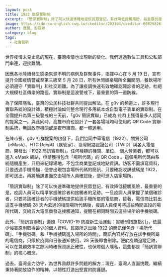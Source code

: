```yaml
---
layout: post
title: 1922 簡訊實聯制
excerpt: 「簡訊實聯制」除了可以快速準確地提供民眾登記，有效降低接觸風險，最重要的是，疫調人員可以精準掌握確診者和接觸者的足跡。
image: https://cdn-cw-english.cwg.tw/ckeditor/202104/ckeditor-608298261dcba.jpeg
author: 唐鳳、彭筱婷
category: blog
tags: 
  - 社會創新
---
```


世界疫情未見止息的現在，臺灣疫情也出現新的變化。我們透過數位工具和公私部門串連，迎接難關。

因應各地陸續發生感染來源不明的病例及群聚事件，指揮中心在 5 月 19 日，宣布提升全國疫情警戒至第三級至 5 月 28 日，所有休閒娛樂場所全面關閉，餐飲場所必須遵守「實聯制」和社交距離。為了讓疫調快速有效地確認確診者的足跡，杜絕大規模社區傳染的路徑，實聯制是這波警戒下，最重要的第一道防線。

為了保障隱私，臺灣的公民科技社群共同提出解法。在 g0v 的頻道上，許多現行實聯系統的設計師，積極討論如何整合現行多用紙本或自製電子表單的實聯制。在全國提升為第三級警戒的三天前，「g0v 簡訊實聯」已成為
社群上獲得最多人認同的提案之一。與此同時，高雄市府也設計了一套各場域均可使用的 QR Code 實聯制系統，無論政府機關或是夜市攤商，都一體適用。

在陳市長、g0v 社群提案的啟發下，我們協同中華電信（1922）、關貿公司 （eMask）、HTC DeepQ（疾管家）、臺灣網路認證公司（TWID）與各大電信商，開發出「1922 簡訊實聯制」。任何種類的機關、單位、
個人營業者，都可以進入 eMask 網站，申請獲得包含「場所代碼」的 QR Code 。這個場所代碼由系統隨機產生，只用來紀錄場地，不包含商業登記或地點資訊。訪客不需填寫資料，只要透過手機掃描，便會出現包含場所代碼的簡訊，只要確認收訊號碼是 1922，即可送出，再將簡訊畫面交由場所人員確認後，便可進入店家場所。

「簡訊實聯制」除了可以快速準確地提供民眾登記，有效降低接觸風險，最重要的是，疫調人員可以精準掌握確診者和接觸者的足跡。一旦疫調人員掌握了某個確診者，只要將該確診者的手機號碼提供給該手機所屬的電信商，接著，電信商比對出這支手機號碼 28 天內去過的相關場所代碼後，疫調人員便可將這些時間區段的場所代碼，交給五大電信商發送接觸通知，提醒在相同時間去這些場所的手機號碼。

此外，「簡訊實聯制」遵照「COVID-19 防疫新生活運動：實聯制措施指引」，依最少侵害原則取得最少的個人資料。民眾所送出給 1922 的簡訊僅包含「場所代碼」、「手機號碼」和「手機號碼進入場所的時間」，簡訊內容將存放在該手機所屬的電信商，只限於疫調和日後通知使用，28 天後即會刪除。便於疫調追蹤足跡，可以在兼顧效率之餘同時確保資訊正確性，也保障個人隱私，這些都是「簡訊實聯制」的核心概念。

過去，臺灣全力防守，為世界貢獻許多問題的解方；現在，臺灣人直面挑戰，繼續秉持著開放協作的精神，以韌性打造出堅實的防護鏈。
